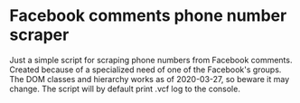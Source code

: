 # Facebook comments phone number scraper
Just a simple script for scraping phone numbers from Facebook comments.
Created because of a specialized need of one of the Facebook's groups.
The DOM classes and hierarchy works as of 2020-03-27, so beware it may change.
The script will by default print .vcf log to the console.